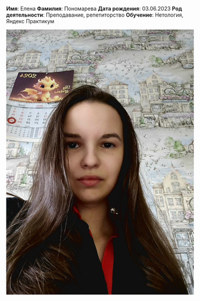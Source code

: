 **Имя**: Елена
**Фамилия**: Пономарева
**Дата рождения**: 03.06.2023
**Род деятельности**: Преподавание, репетиторство
**Обучение**: Нетология, Яндекс Практикум

![](image.png)
